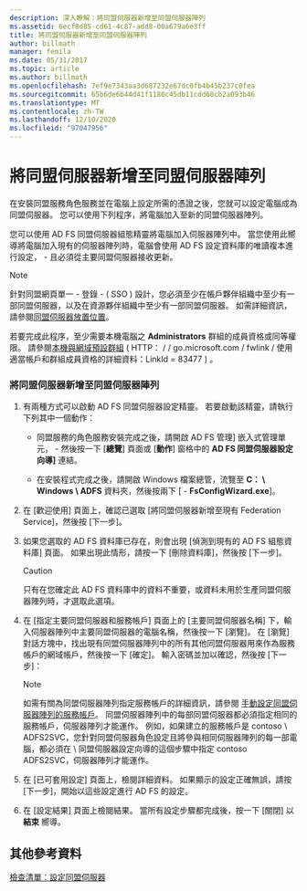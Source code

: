 ```yaml
---
description: 深入瞭解：將同盟伺服器新增至同盟伺服器陣列
ms.assetid: 6ecf8d85-cd61-4c87-add8-00a679a6e3ff
title: 將同盟伺服器新增至同盟伺服器陣列
author: billmath
manager: femila
ms.date: 05/31/2017
ms.topic: article
ms.author: billmath
ms.openlocfilehash: 7ef9e7343aa3d687232e67dc0fb4b45b237c0fea
ms.sourcegitcommit: 65b6de6b44d41f1180c45db11cdd60cb2a093b46
ms.translationtype: MT
ms.contentlocale: zh-TW
ms.lasthandoff: 12/10/2020
ms.locfileid: "97047956"
---
```

# <a name="add-a-federation-server-to-a-federation-server-farm"></a>將同盟伺服器新增至同盟伺服器陣列


在安裝同盟服務角色服務並在電腦上設定所需的憑證之後，您就可以設定電腦成為同盟伺服器。 您可以使用下列程序，將電腦加入至新的同盟伺服器陣列。

您可以使用 AD FS 同盟伺服器組態精靈將電腦加入伺服器陣列中。 當您使用此嚮導將電腦加入現有的伺服器陣列時，電腦會使用 AD FS 設定資料庫的唯讀複本進行設定， \- 且必須從主要同盟伺服器接收更新。

> [!NOTE]
> 針對同盟網頁單一 \- 登錄 \- \( SSO \) 設計，您必須至少在帳戶夥伴組織中至少有一部同盟伺服器，以及在資源夥伴組織中至少有一部同盟伺服器。 如需詳細資訊，請參閱[同盟伺服器放置位置](/previous-versions/windows/it-pro/windows-server-2012-R2-and-2012/dd807127(v=ws.11))。

若要完成此程序，至少需要本機電腦之 **Administrators** 群組的成員資格或同等權限。  請參閱[本機與網域預設群組](https://go.microsoft.com/fwlink/?LinkId=83477) \( HTTP： \/ \/ go.microsoft.com \/ fwlink \/ 使用適當帳戶和群組成員資格的詳細資料：LinkId \= 83477 \) 。

### <a name="to-add-a-federation-server-to-a-federation-server-farm"></a>將同盟伺服器新增至同盟伺服器陣列

1.  有兩種方式可以啟動 AD FS 同盟伺服器設定精靈。 若要啟動該精靈，請執行下列其中一個動作：

    -   同盟服務的角色服務安裝完成之後，請開啟 AD FS 管理] 嵌入式管理單元， \- 然後按一下 [**總覽**] 頁面或 [**動作**] 窗格中的 **AD FS 同盟伺服器設定向導]** 連結。

    -   在安裝程式完成之後，請開啟 Windows 檔案總管，流覽至 **C： \\ Windows \\ ADFS** 資料夾，然後按兩下 [ \- **FsConfigWizard.exe**]。

2.  在 [歡迎使用] 頁面上，確認已選取 [將同盟伺服器新增至現有 Federation Service]，然後按 [下一步]。

3.  如果您選取的 AD FS 資料庫已存在，則會出現 [偵測到現有的 AD FS 組態資料庫] 頁面。 如果出現此情形，請按一下 [刪除資料庫]，然後按 [下一步]。

    > [!CAUTION]
    > 只有在您確定此 AD FS 資料庫中的資料不重要，或資料未用於生產同盟伺服器陣列時，才選取此選項。

4.  在 [指定主要同盟伺服器和服務帳戶] 頁面上的 [主要同盟伺服器名稱] 下，輸入伺服器陣列中主要同盟伺服器的電腦名稱，然後按一下 [瀏覽]。 在 [瀏覽] 對話方塊中，找出現有同盟伺服器陣列中的所有其他同盟伺服器用來作為服務帳戶的網域帳戶，然後按一下 [確定]。 輸入密碼並加以確認，然後按 [下一步]：

    > [!NOTE]
    > 如需有關為同盟伺服器陣列指定服務帳戶的詳細資訊，請參閱 [手動設定同盟伺服器陣列的服務帳戶](Manually-Configure-a-Service-Account-for-a-Federation-Server-Farm.md)。 同盟伺服器陣列中的每部同盟伺服器都必須指定相同的服務帳戶，伺服器陣列才能運作。 例如，如果建立的服務帳戶是 contoso \\ ADFS2SVC，您針對同盟伺服器角色設定且將參與相同伺服器陣列的每一部電腦，都必須在 \\ 同盟伺服器設定向導的這個步驟中指定 contoso ADFS2SVC，伺服器陣列才能運作。

5.  在 [已可套用設定] 頁面上，檢閱詳細資料。 如果顯示的設定正確無誤，請按 [下一步]，開始以這些設定進行 AD FS 的設定。

6.  在 [設定結果] 頁面上檢閱結果。 當所有設定步驟都完成後，按一下 [關閉] 以 **結束**  嚮導。

## <a name="additional-references"></a>其他參考資料
[檢查清單：設定同盟伺服器](Checklist--Setting-Up-a-Federation-Server.md)

